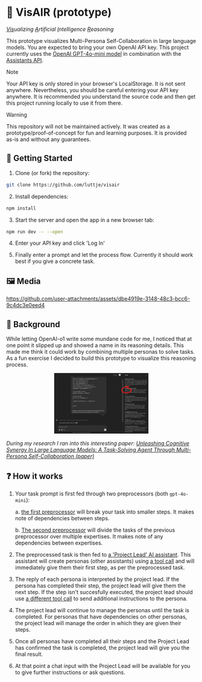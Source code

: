 # 🔮 VisAIR (prototype)

*<u>Vis</u>ualizing <u>A</u>rtificial <u>I</u>ntelligence <u>R</u>easoning*

This prototype visualizes Multi-Persona Self-Collaboration in large language models. You are expected to bring your own OpenAI API key. This project currently uses the [OpenAI GPT-4o-mini model](https://platform.openai.com/docs/models#gpt-4o-mini) in combination with the [Assistants API](https://platform.openai.com/docs/assistants/overview).

> [!NOTE]
> Your API key is only stored in your browser's LocalStorage. It is not sent anywhere. Nevertheless, you should be careful entering your API key anywhere. It is recommended you understand the source code and then get this project running locally to use it from there.

> [!WARNING]
> This repository will not be maintained actively. It was created as a prototype/proof-of-concept for fun and learning purposes. It is provided as-is and without any guarantees.

## 🚀 Getting Started

1. Clone (or fork) the repository:

  ```bash
  git clone https://github.com/luttje/visair
  ```

2. Install dependencies:

  ```bash
  npm install
  ```

3. Start the server and open the app in a new browser tab:

  ```bash
  npm run dev -- --open
  ```

4. Enter your API key and click 'Log In'

5. Finally enter a prompt and let the process flow. Currently it should work best if you give a concrete task.

## 🖼 Media

https://github.com/user-attachments/assets/dbe4919e-3148-48c3-bcc6-9c4dc3e0eed4

## 🔬 Background

While letting OpenAI-o1 write some mundane code for me, I noticed that at one point it slipped up and showed a name in its reasoning details. This made me think it could work by combining multiple personas to solve tasks. As a fun exercise I decided to build this prototype to visualize this reasoning process.

<div align="center">

[<img src="./docs/o1-slip-up.jpg" alt="Chat with GPT-o1 showing a name in its reasoning details, the name is circled" width="250">](./docs/o1-slip-up.jpg)

</div>

*During my research I ran into this interesting paper: [*Unleashing Cognitive Synergy In Large Language Models: A Task-Solving Agent Through Multi-Persona Self-Collaboration* (paper)](https://arxiv.org/abs/2307.05300)*

## ❓ How it works

1. Your task prompt is first fed through two preprocessors (both `gpt-4o-mini`):

    a. [the first preprocessor](https://github.com/luttje/visair/blob/86703cef8a0f9584b83b35a8fb763087c96f050a/src/lib/assistants/configs/prompts/breakIntoParts.md) will break your task into smaller steps. It makes note of dependencies between steps.

    b. [The second preprocessor](https://github.com/luttje/visair/blob/86703cef8a0f9584b83b35a8fb763087c96f050a/src/lib/assistants/configs/prompts/organizeForExperts.md) will divide the tasks of the previous preprocessor over multiple expertises. It makes note of any dependencies between expertises.

2. The preprocessed task is then fed to [a 'Project Lead' AI assistant](https://github.com/luttje/visair/blob/86703cef8a0f9584b83b35a8fb763087c96f050a/src/lib/assistants/configs/prompts/projectLead.md). This assistant will create personas (other assistants) using [a tool call](https://github.com/luttje/visair/blob/86703cef8a0f9584b83b35a8fb763087c96f050a/src/lib/assistants/configs/projectLeadAssistant.ts#L19-L61) and will immediately give them their first step, as per the preprocessed task.

3. The reply of each persona is interpreted by the project lead. If the persona has completed their step, the project lead will give them the next step. If the step isn't succesfully executed, the project lead should use [a different tool call](https://github.com/luttje/visair/blob/86703cef8a0f9584b83b35a8fb763087c96f050a/src/lib/assistants/configs/projectLeadAssistant.ts#L62-L92) to send additional instructions to the persona.

4. The project lead will continue to manage the personas until the task is completed. For personas that have dependencies on other personas, the project lead will manage the order in which they are given their steps.

5. Once all personas have completed all their steps and the Project Lead has confirmed the task is completed, the project lead will give you the final result.

6. At that point a chat input with the Project Lead will be available for you to give further instructions or ask questions.
